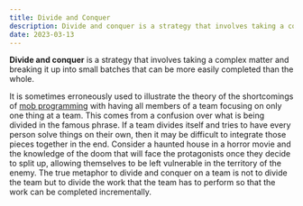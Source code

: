 ```yaml
---
title: Divide and Conquer
description: Divide and conquer is a strategy that involves taking a complex matter and breaking it up into small batches that can be more easily completed than the whole.
date: 2023-03-13
---
```


**Divide and conquer** is a strategy that involves taking a complex matter and breaking it up into small batches that
can be more easily completed than the whole.

It is sometimes erroneously used to illustrate the theory of the shortcomings
of [mob programming](/thoughts/mob-programming) with having all members of a team focusing on only one thing at a team.
This comes from a confusion over what is being divided in the famous phrase. If a team divides itself and tries to have
every person solve things on their own, then it may be difficult to integrate those pieces together in the end. Consider
a haunted house in a horror movie and the knowledge of the doom that will face the protagonists once they decide to
split up, allowing themselves to be left vulnerable in the territory of the enemy. The true metaphor to divide and
conquer on a team is not to divide the team but to divide the work that the team has to perform so that the work can be
completed incrementally.

